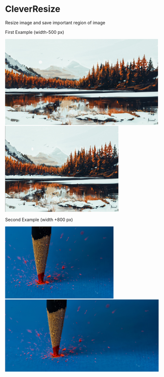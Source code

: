 # CleverResize
Resize image and save important region of image

First Example (width-500 px)

<p>
  <img src="Examples/img1.jpg" height="280"  align="bottom"/>
  <img src="Examples/img5resize.jpg" height="280" align="bottom"/>
</p>

Second Example (width +800 px)

<p>
  <img src="Examples/img4.jpg" height="235"  align="bottom"/>
  <img src="Examples/img2resize.jpg" height="235" align="bottom"/>
</p>

